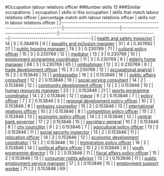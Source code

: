 #Occupation labour relations officer
##Number skills 13
###Similar occupations:
| occupation                                                                    |   skills in this occupation |   skills that match labour relations officer |   percentage match with labour relations officer |   skills not in labour relations officer |
|:------------------------------------------------------------------------------|----------------------------:|---------------------------------------------:|-------------------------------------------------:|-----------------------------------------:|
| [health and safety inspector](health_and_safety_inspector.md)                 |                          14 |                                            5 |                                         0.384615 |                                        9 |
| [equality and inclusion manager](equality_and_inclusion_manager.md)           |                          31 |                                            4 |                                         0.307692 |                                       27 |
| [public housing manager](public_housing_manager.md)                           |                          74 |                                            3 |                                         0.230769 |                                       71 |
| [cultural policy officer](cultural_policy_officer.md)                         |                          15 |                                            3 |                                         0.230769 |                                       12 |
| [mediator](mediator.md)                                                       |                          13 |                                            3 |                                         0.230769 |                                       10 |
| [employment programme coordinator](employment_programme_coordinator.md)       |                          11 |                                            3 |                                         0.230769 |                                        8 |
| [elderly home manager](elderly_home_manager.md)                               |                          68 |                                            3 |                                         0.230769 |                                       65 |
| [ombudsman](ombudsman.md)                                                     |                          12 |                                            3 |                                         0.230769 |                                        9 |
| [trade development officer](trade_development_officer.md)                     |                          15 |                                            3 |                                         0.230769 |                                       12 |
| [occupational analyst](occupational_analyst.md)                               |                          15 |                                            2 |                                         0.153846 |                                       13 |
| [ambassador](ambassador.md)                                                   |                          18 |                                            2 |                                         0.153846 |                                       16 |
| [public affairs consultant](public_affairs_consultant.md)                     |                          12 |                                            2 |                                         0.153846 |                                       10 |
| [social service consultant](social_service_consultant.md)                     |                          14 |                                            2 |                                         0.153846 |                                       12 |
| [community development officer](community_development_officer.md)             |                          12 |                                            2 |                                         0.153846 |                                       10 |
| [human resources manager](human_resources_manager.md)                         |                          23 |                                            2 |                                         0.153846 |                                       21 |
| [sports programme coordinator](sports_programme_coordinator.md)               |                          14 |                                            2 |                                         0.153846 |                                       12 |
| [mayor](mayor.md)                                                             |                           9 |                                            2 |                                         0.153846 |                                        7 |
| [policy officer](policy_officer.md)                                           |                           7 |                                            2 |                                         0.153846 |                                        5 |
| [regional development policy officer](regional_development_policy_officer.md) |                          10 |                                            2 |                                         0.153846 |                                        8 |
| [embassy counsellor](embassy_counsellor.md)                                   |                          15 |                                            2 |                                         0.153846 |                                       13 |
| [international relations officer](international_relations_officer.md)         |                          10 |                                            2 |                                         0.153846 |                                        8 |
| [competition policy officer](competition_policy_officer.md)                   |                          15 |                                            2 |                                         0.153846 |                                       13 |
| [economic policy officer](economic_policy_officer.md)                         |                          14 |                                            2 |                                         0.153846 |                                       12 |
| [central bank governor](central_bank_governor.md)                             |                          17 |                                            2 |                                         0.153846 |                                       15 |
| [secretary general](secretary_general.md)                                     |                          10 |                                            2 |                                         0.153846 |                                        8 |
| [city councillor](city_councillor.md)                                         |                           9 |                                            2 |                                         0.153846 |                                        7 |
| [agricultural policy officer](agricultural_policy_officer.md)                 |                          13 |                                            2 |                                         0.153846 |                                       11 |
| [social security inspector](social_security_inspector.md)                     |                          13 |                                            2 |                                         0.153846 |                                       11 |
| [relocation officer](relocation_officer.md)                                   |                          14 |                                            2 |                                         0.153846 |                                       12 |
| [economic development coordinator](economic_development_coordinator.md)       |                          12 |                                            2 |                                         0.153846 |                                       10 |
| [immigration policy officer](immigration_policy_officer.md)                   |                          16 |                                            2 |                                         0.153846 |                                       14 |
| [political affairs officer](political_affairs_officer.md)                     |                          10 |                                            2 |                                         0.153846 |                                        8 |
| [youth programme director](youth_programme_director.md)                       |                          13 |                                            2 |                                         0.153846 |                                       11 |
| [fiscal affairs policy officer](fiscal_affairs_policy_officer.md)             |                          15 |                                            2 |                                         0.153846 |                                       13 |
| [consumer rights advisor](consumer_rights_advisor.md)                         |                          13 |                                            2 |                                         0.153846 |                                       11 |
| [public employment service manager](public_employment_service_manager.md)     |                          17 |                                            2 |                                         0.153846 |                                       15 |
| [employment support worker](employment_support_worker.md)                     |                          71 |                                            2 |                                         0.153846 |                                       69 |

